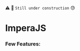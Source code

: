 :warning: :construction: ```Still under construction``` :sweat:

# ImperaJS

<!-- This tiny library (2Kb) uses **DOM Events** as messangers for state change. The working filosofy is very similar to the one of Reddux or Flux (nothing new here), but tries to use the DOM capabilities as much as possible. Reddux for example had to re-implement the Event structure since it's only possible to attach listeners (or dispatch events) to DOM elements, **custom elements** live in the DOM so they can leverage this functionality for free.
-->
### Few Features:

<!--
 - It makes very easy to implement two-way data-bindings between components, which are as well managed via DOM events.
 - Uses localStorage as app state storage, and all change in state are immediately written to the store, so that state persistence comes for free.
 - It only updates what changes: no non-sense "all of the world must update" callbacks a la Reddux. Each element registers to the "actions" it wants to listen for and the callbacks are runned from a list of subscribers.
 - It is FAST: using DOM events allows it to be quite fast, benchmarking is on-going and some tuning is needed, but data-bindings  updates are already faster than a lit-element for example.
 - For a few reasons it does not implement the fancy "time-travel" functionality as Reddux, altough I like it..

 -->
 
